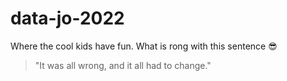 # data-jo-2022
Where the cool kids have fun. 
What is rong with this sentence
:sunglasses:
> "It was all wrong, and it all had to change."
> 
